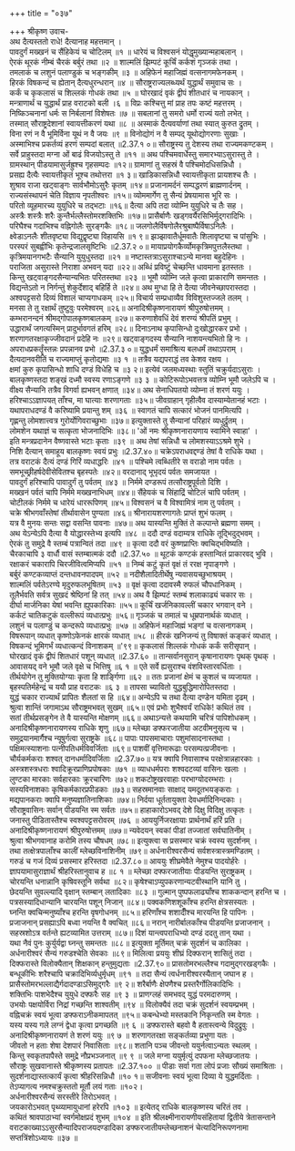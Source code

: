 +++
title = "०३७"

+++
श्रीकृष्ण उवाच-  
अथ दैत्यस्ततो राधे! दैत्यानाह महत्तमान् ।  
पावदुर्गं मख्खनं च सैंहिकेयं च चोटिलम् ॥१ ॥
धारेयं च विश्वसनं योद्धृमुख्यान्महाबलान् ।  
ऐरकं थूरकं नीम्बं चैरकं बर्बुरं तथा ॥२ ॥
शाल्मलिं झिम्पटं कूर्चिं कर्कशं गृञ्जकं तथा ।  
तमलाकं च लशुनं पलाण्डुकं च भङ्गकीम् ॥३ ॥
अहिफेनं महाजिह्मं वत्सनागमफेनकम् ।  
हिरकं विषकन्दं च ह्येतान् दैत्यधुरन्धरान् ॥४ ॥
सौराष्ट्रराज्यलब्ध्यर्थं युद्धार्थं समुवाच सः ।  
कर्कं च कृकलासं च शिल्लकं गोधकं तथा ॥५ ॥
घोरखादं वृकं द्वीपं शीतधारं च नायकान् ।  
मन्त्राणार्थं च युद्धार्थं प्राह वराटको बली ।६ ॥
विप्रः कश्चित्तु मां प्राह तपः कष्टं महत्तरम् ।  
निष्किञ्चनानां धर्मः स निर्बलानां विशेषतः ॥७ ॥
सबलानां तु समरो धर्मो राज्यं यतो लभेत् ।  
तस्मात् सौराष्ट्रदेशानां स्वायत्तीकरणं यथा ॥८ ॥
अस्माकं दैत्यवर्याणां तथा स्यात् कुरुत द्रुतम् ।  
विना रणं न वै भूमिर्विना यूथं न वै जयः ॥९ ॥
विनोद्योगं न वै सम्पद् यूथोद्योगरणाः सुखाः ।  
अस्माभिश्च प्रकर्तव्यं हरणं सम्पदां बलात् ॥2.37.१ ०॥
सौराष्ट्रस्य तु देशस्य तथा राज्यमकण्टकम् ।  
सर्वे प्राहुस्तदा मग्ना ओं बाढं विजयोऽस्तु ते ॥११ ॥
अथ पश्चिमवार्धेस्तु समारभ्याऽसुरास्तु ते ।  
ग्रामस्थान् पीडयामासुर्जह्रुश्च गृहसम्पदः ॥१२॥
ग्रामाणां तु सहस्रं वै पश्चिमोदधिसन्निधौ ।  
प्रसह्य दैत्यैः स्वायत्तीकृतं भूश्च तथोत्तरा ॥१ ३॥
खाडिकासन्निधौ स्वायत्तीकृता प्रायशश्च तैः ।  
शुश्राव राजा खट्वाङ्गः सार्वभौमोऽसुरैः कृतम् ॥१४॥
प्रजानामर्दनं सम्पद्धरणं ब्राह्मणार्दनम् ।  
राज्यसंस्थापनं चेति विज्ञाय नृपतीश्वरः ॥१५॥
व्योममार्गेण तु सैन्यं प्रेषयामास भूरि सः ।  
परितो व्यूहमारच्य युयुधिरे च तद्भटाः ॥१६॥
दैत्या अपि तदा व्योम्नि युयुधिरे च तैः सह ।  
अस्त्रैः शस्त्रैः शरैः कुन्तैर्भल्लैस्तोमरशक्तिभिः ॥१७॥
प्रासैर्बाणैः खड्गवर्यैरसिभिर्मुद्गरादिभिः ।  
परिघैश्च गदाभिश्च वह्निगोलैः सुरङ्गकैः ॥१८॥
जलगोलैर्विषगोलैरश्रुबाष्पैर्विषाऽनिलैः ।  
क्ष्वेडाऽनलैः शीतवृष्ट्या विद्युद्वृष्ट्या विहायसि ॥१ ९॥
झञ्झावातैर्धूमवातैः शिलावृष्ट्या च पांसुभिः ।  
परस्परं सुबह्वीभिः कृतेन्द्रजालसृष्टिभिः ॥2.37.२ ०॥
मायाप्रयोगकैर्व्योमकृत्रिमपुत्तलैस्तथा ।  
कृत्रिमयानगभटैः सैन्यानि युयुधुस्तदा ॥२१ ॥
नष्टास्तत्राऽसुराश्चाऽन्ये मानवा बहुदेहिनः ।  
पराजिता असुरास्ते निराशा अभवन् यदा ॥२२॥
अब्धिं प्रविष्टुं चेच्छन्ति धावमाना इतस्ततः ।  
किन्तु खट्वाङ्गदसैन्यान्यभितः परितस्तथा ॥२३ ॥
भूमौ व्योम्नि जले कृत्वा प्राकाराणि समन्ततः ।  
विद्यन्तेऽतो न निर्गन्तुं शेकुर्देशाद् बहिर्हि ते ॥२४॥
अथ मुग्धा हि ते दैत्या जीवनेच्छापरास्तदा ।  
अश्वपट्टसरो दिव्यं विशालं चाप्यगाधकम् ॥२५॥
विचार्य सम्प्रधाव्यैव विविशुस्तज्जले तलम् ।  
मनसा ते तु रक्षार्थं तुष्टुवुः परमेश्वरम् ॥२६॥
अनादिश्रीकृष्णनारायणं श्रीपुरुषोत्तमम् ।  
कम्भरानन्दनं श्रीमद्गोपालकृष्णबालकम् ॥२७॥
करुणाशेवधिं देवं शरण्यं श्रीपतिं प्रभुम् ।  
उद्धारार्थं जगत्यस्मिन् प्रादुर्भावगतं हरिम् ॥२८॥
दिनाऽनाथ कृपासिन्धो दुःखोद्धारकर प्रभो ।  
शरणागतरक्षाकृज्जीवदानं प्रदेहि नः ॥२९॥
खट्वाङ्गदस्य सैन्यानि नाशयन्त्यभितो हि नः ।  
अपराधप्रकर्तॄंस्तन्नः प्रपन्नानव प्रभो ॥2.37.३ ०॥
युद्धधर्मं समाश्रित्य बलधर्मं तथाऽपराम् ।  
दैत्यदानवरीतिं च राज्यमाप्तुं कृतोद्यमाः ॥३ १ ॥
तत्रैव यद्यपराद्धं तव केशव रक्षय ।  
क्षमां कुरु कृपासिन्धो शाधि दण्डं विधेहि च ॥३ २॥
इत्येवं जलमध्यस्थाः स्तुतिं चक्रुर्यदाऽसुराः ।  
बालकृष्णस्तदा शङ्खं दध्मौ स्वस्य रणाऽङ्गणे ॥३ ३ ॥
कोटिरूपोऽभवत्तत्र व्योम्नि भूमौ जलेऽपि च ।  
वीक्ष्य सैन्यानि तत्रैव विगर्वा ह्यभवन् क्षणात् ॥३४॥
अथ सेनाधिपतयो व्योम्ना तं शरणं ययुः ।  
हरिश्चाऽऽज्ञापयत् ताँश्च, मा घात्याः शरणागताः ॥३५॥
जीवग्राहान् गृहीत्वैव दास्याम्येतानहं भटाः ।  
यथापराधदण्डं वै करिष्यामि प्रयान्तु शम् ॥३६ ॥
स्वागतं चापि सत्कारं भोजनं पानमित्यपि ।  
गृह्णन्तु लोमशात्त्वत्र गुरोर्योगिवराच्छुभाः ॥३७॥
इत्युक्तास्ते तु सैन्यानां परिहारं व्यधुर्द्रुतम् ।  
लोमशेन यथाज्ञं च सत्कृता भोजनादिभिः ॥३८॥
'ओं नमः श्रीकृष्णनारायणाय स्वामिने स्वाहा' ।  
इति मन्त्रप्रदानेन वैष्णवास्ते भटाः कृताः ॥३९ ॥
अथ तेषां सन्निधौ च लोमशस्याऽऽश्रमे शुभे ।  
निशि दैत्यान् समाहूय बालकृष्णः स्वयं प्रभुः ॥2.37.४०॥
चक्रेऽपराधवद्दण्डं तेषां वै राधिके यथा ।  
तत्र वराटकं दैत्यं दण्डं गिरिं व्यधाद्धरिः ॥४१ ॥
पश्चिमे त्वब्धितीरे स वराडो नाम पर्वतः ।  
समभूच्छ्रीहर्षदेवीसेवितश्च बृहस्पतेः ॥४२॥
वरदानाद् भूभृदयं पर्वतः समजायत ।  
पावदुर्गं हरिश्चापि पावादुर्गं तु पर्वतम् ॥४३ ॥
निर्ममे दण्डरूपं तत्सौराष्ट्रपूर्वतो दिशि ।  
मख्खनं पर्वतं चापि निर्ममे मख्खनाभिधम् ॥४४॥
सैंहेयकं च सिंहाद्रिं चोटिलं चापि पर्वतम् ।  
चोटीलकं निर्ममे च धारेयं धाररूपिणम् ॥४५॥
विश्वसनं च वै विश्वामित्रं नाम तु पर्वतम् ।  
चक्रे श्रीभगवाँस्तेषां तीर्थावासेन पुण्यता ॥४६॥
श्रीनारायशरणागतेः प्राप्तं शुभं फलम् ।  
यत्र वै मुनयः सन्तः सद्वा वसन्ति पावनाः ॥४७॥
अथ यास्यन्ति मुक्तिं ते कल्पान्ते ब्रह्मणा समम् ।  
अथ येऽन्येऽपि दैत्या वै योद्धारस्तेभ्य इत्यपि ॥४८ ॥
ददौ दण्डं वदाम्यत्र राधिके तूद्भिदुद्भवम् ।  
ऐरकं तु समुद्रे वै स्तम्बं पत्रान्वितं तदा ॥४९ ॥
कृत्वा ददौ वरं कुष्णप्राप्तिः क्वचिद्भविष्यति ।  
चैरकाचापि ३ वार्धौ वासं स्तम्बात्मकं ददौ ॥2.37.५० ॥
थूटकं कण्टकं हस्तान्वितं प्राकारवद् भुवि ।  
रक्षाकरं चकारापि चिरजीवित्वमिप्यपि ॥५१ ॥
निम्बं कटुं कृतं वृक्षं तं ररक्ष नृपाङ्गणे ।  
बर्बुरं कण्टकव्याप्तं दन्तधावनपादपम् ॥५२ ॥
नदीशैलादितीर्थेषु न्यवासयच्छुभाश्रयम् ।  
शाल्मलिं पर्वतेऽरण्ये मृदुरुफलभूषितम् ॥५३ ॥
वृक्षं कृत्वा ददावस्मै रुफलं चौपधानिकम् ।  
तूलैर्भवति सर्वत्र सुखदं श्रेष्ठिनां हि तत् ॥५४॥
अथ वै झिम्पटं स्तम्बं शलाकाढ्यं चकार सः ।  
दीर्घा मार्जनिका येषां भवन्ति ह्युपकारिकाः ॥५५॥
कूर्चिं खर्जनिकावल्लीं चकार भगवान् वने ।  
कर्कटं चातिकटुकं वल्लीरूपं व्यधात्प्रभुः ॥५६॥
गृञ्जकं च तमालं च धूम्रपानार्थकं व्यधात् ।  
लशुनं च पलाण्डुं च कन्दरूपे व्यधात्प्रभुः ॥५७ ॥
अहिफेनं महाजिह्मं भङ्गां च वत्सनागकम् ।  
विषरूपान् व्यधात् कृष्णोऽफेनकं क्षारकं व्यधात् ॥५८ ॥
हीरकं खनिजन्यं तु विषाक्तं कङ्करं व्यधात् ।  
विषकन्दं भूमिगर्भं व्यधात्कन्दं विनाशकम् ॥'९९॥
कृकलासं शिल्लकं गोधकं कर्कं सरीसृपान् ।  
घोरखादं वृकं द्वीपं शितधारं पशून् व्यधात् ॥2.37.६० ॥
तान्सर्वानसुरान् कृषानारायणः पृथक् पृथक् ।  
आवासयद् वने भूमौ जले वृक्षे च भित्तिषु ॥६ १ ॥
एते सर्वे ह्यसुराश्च वंशविस्तारवर्धिताः ।  
तीर्थयोगेन तु मुक्तियोग्याः कृता हि शार्ङ्गिणा ॥६२ ॥
ततः प्रजानां क्षेमं च कुशलं च व्यजायत ।  
बृहस्पतिर्महेन्द्रं च ययौ प्राह वराटकः ॥६ ३ ॥
तापसा च्यावितो युद्धबुद्धिमारोपितस्तदा ।  
युद्धं चकार राज्यार्थं प्रापितः शैलतां स हि ॥६४॥
अन्येऽपि च तथा दैत्या दण्डेन यमिता दृढम् ।  
श्रुत्वा शान्तिं जगामाऽथ सौराष्ट्रमभवत् सुखम् ॥६५॥
एवं प्रभोः शुभैश्वर्यं राधिके! कथितं तव ।  
सतां तीर्थप्रसङ्गेन ते वै यास्यन्ति मोक्षणम् ॥६६॥
अथाऽन्यत्ते कथयामि चरित्रं पापिशोधकम् ।  
अनादिश्रीकृष्णनारायणस्य राधिके शृणु ॥६७॥
म्लेच्छा डफ्फरजातीया अटवीमनुसृत्य च ।  
समुद्रयानमार्गैश्च न्यूषुर्गत्वा सुराष्ट्रके ॥६८॥
पापाः पापसमाचाराः पशुमांसादनास्तथा ।  
पक्षिमत्स्याशनाः पत्नीपतिधर्मविवर्जिताः ॥६९॥
पाशवीं वृत्तिमारूढाः परसम्पत्प्रजीवनाः ।  
चौर्यकर्मकराः शश्वत् दानधर्मादिवर्जिताः ॥2.37.७०॥
यत्र क्वापि निवासाश्च परक्षेत्रान्नहारकाः ।  
अस्त्रशस्त्रधराः श्वादिक्रूरप्राणिप्रपोषकाः ॥७१ ॥
व्याधधर्मपराः शश्वदटव्यां वासिनः खलाः ।  
लुण्टका मारकाः सर्वहारकाः क्रूरचारिणः ॥७२॥
शकटोष्ट्रखरवाहाः परभाग्योदरम्भराः ।  
सस्यविनाशकाः कृषिकर्मकारप्रपीडकाः ॥७३॥
सहस्रमानवाः साक्षाद् यमदूतभयङ्कराः ।  
मद्यपानकराः क्वापि मनुष्यज्ञातिनाशिकाः ॥७४॥
निर्दया धूर्ततायुक्ता देवधर्मादिनिन्दकाः ।  
सौराष्ट्रवासिनः सर्वान् पीडयन्ति स्म सर्वतः ॥७५॥
हाहाकारोऽभवद् देशे दिक्षु विदिक्षु तत्कृतः ।  
जनास्तु पीडितास्तैश्च स्वश्वपट्टसरोवरम् ॥७६ ॥
आययुर्निजरक्षायाः प्रार्थनार्थं हरिं प्रति ।  
अनादिश्रीकृष्णनारायणं श्रीपुरुषोत्तमम् ॥७७॥
न्यवेदयन् स्वकां पीडां तज्जातां सर्वघातिनीम् ।  
श्रुत्वा श्रीभगवानाह करोमि तस्य चौषधम् ॥७८॥
इत्युक्त्वा स प्रसस्मार चक्रं स्वस्य सुदर्शनम् ।  
तथा तत्क्षेत्रपालाँश्च कालीं म्लेच्छविनाशिनीम् ॥७९॥
अर्धनारीश्वरसैन्यं सर्वशस्त्रास्त्रमण्डितम् ।  
गरुडं च गजं दिव्यं प्रसस्मार हरिस्तदा ॥2.37.८०॥
आययुः शीघ्रमेवैते नेमुश्च पादयोर्हरेः ।  
ज्ञापयामासुराज्ञार्थं श्रीहरिस्तानुवाच ह ॥८ १ ॥
म्लेच्छा दफ्फरजातीयाः पीडयन्ति सुराष्ट्रकम् ।  
चोरयन्ति धनान्नानि कृषिवस्तूनि सर्वथा ॥८२॥
कृषेश्चाऽप्युपकरणान्यटवीस्थानि यानि तु ।  
छेदयन्ति सुवल्ल्यादि वृक्षान् स्तम्बान् लतादिकाः ॥८३ ॥
गुल्मान् पुष्पफलाढ्याँश्च शाककन्दान् हरन्ति च ।  
पत्रसस्यादिधान्यानि चारयन्ति पशून् निजान् ॥८४॥
पक्वकणिशशूकाँश्च हरन्ति क्षेत्रसस्यतः ।  
घ्नन्ति क्वचिन्मनुष्याँश्च हरन्ति वृषगोधनम् ॥८५॥
हरिणाँश्च शशादीँश्च मारयन्ति हि पापिनः ।  
प्रजाजनान् प्रसह्याऽपि बध्वा नयन्ति वै क्वचित् ॥८६॥
नरान् नारीर्बालकाँश्च पीडयन्ति प्रजाजनान् ।  
सहस्रशोऽत्र वर्तन्ते ह्यटव्यामित उत्तराम् ॥८७॥
दिशं यान्त्वपराधिभ्यो दण्डं ददतु तान् यथा ।  
यथा नैवं पुनः कुर्युर्यद्वा घ्नन्तु समन्ततः ॥८८॥
इत्युक्ता मूर्तिमत् चक्रं सुदर्शनं च कालिका ।  
अर्धनारीश्वरं सैन्यं गरुडश्चेति सेवकाः ॥८९॥
मिलित्वा प्रययुः शीघ्रं दिक्फरान् शासितुं तदा ।  
दिक्फरास्ते विलोक्यैतान् शिक्षकान् हन्तुमुद्यताः ॥2.37.९०॥
प्रासतोमरभल्लैश्च गदामुद्गरखड्गकैः ।  
बन्धूकीभिः शरैश्चापि चक्रादिभिर्व्यधुर्मृधम् ॥९१ ॥
तदा सैन्यं त्वर्धनारीश्वरस्यैतान् जघान ह ।  
प्रासैस्तोमरभल्लाद्यैर्गदादण्डाऽसिमुद्गरैः ॥९ २॥
शरैर्बाणैः क्षेपणैश्च प्रस्तरैर्गोलिकादिभिः ।  
शक्तिभिः पाशभेदैश्च युयुधे दफ्फरैः सह ॥९ ३ ॥
प्राणग्लहं समभवद् युद्धं परमदारुणम् ।  
उभयोः पक्षयोर्विरा निद्रां गच्छन्ति शाश्वतीम् ॥९४ ॥
विलोक्यैवं तदा चक्रं सुदर्शनं स्वयम्प्रभम् ।  
वह्निचक्रं स्वयं भूत्वा डफ्फराऽनीकमापतत् ॥९५॥
कबन्धेभ्यो मस्तकानि निकृन्तति स्म वेगतः ।  
यस्य यस्य गले लग्नं द्वेधा कृत्वा प्रगच्छति ॥९ ६ ॥
डफ्फरास्ते बहवो वै हतास्त्वन्ये विदुद्रुवुः ।  
अनादिश्रीकृष्णनारायणं ते शरणं ययुः ॥९ ७ ॥
शरणागतरक्षा सङ्कर्तव्या प्रभुणा यतः ।  
जीवतो न हताः शेषा देशपारं निवासिताः ॥९८॥
शतानि पञ्च जीवन्तो ययुर्नत्वाऽन्यतः स्थलम् ।  
किन्तु स्वकृतपापैस्ते समुद्रे नौप्रभञ्जनात् ॥९ ९ ॥
जले मग्ना ययुर्मृत्युं दपफना म्लेच्छजातयः ।  
सौराष्ट्रः सुखवानास्ते श्रीकृष्णस्य प्रतापतः ॥2.37.१०० ॥
पीडाः सर्वा गता लोपं प्रजाः सौख्यं समाश्रिताः ।  
सुदर्शनाद्यास्तत्कार्यं कृत्वा श्रीहरिसन्निधौ ॥१० १॥
सजीवनाः स्वयं भूत्वा दिव्या ये युद्धमर्दिताः ।  
तेऽप्यागत्य नमश्चक्रुस्ततो मूर्तौ लयं गताः ॥१०२।  
अर्धनारीश्वरसैन्यं सरस्तीरे तिरोऽभवत् ।  
जयकारोऽभवत् पृथ्व्यामायुधानां हरेरपि ॥१०३ ॥
इत्येतद् राधिके बालकृष्णस्य चरितं तव ।  
कथितं श्रावपाठाभ्यां स्वर्गमोक्षप्रदं शुभम् ॥१०४ ॥
इति श्रीलक्ष्मीनारायणीयसंहितायां द्वितीये त्रेतासन्ताने वराटकाख्याऽऽसुरसैन्यादिपराजयदण्डादिका डफ्फरजातीयम्लेच्छनाशनं चेत्यादिनिरूपणनामा  
सप्तत्रिंशोऽध्यायः ॥३७ ॥
    

